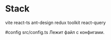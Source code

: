 # Stack
vite
react-ts
ant-design
redux toolkit
react-query

#config
src/config.ts 
Лежит файл с конфигами.

